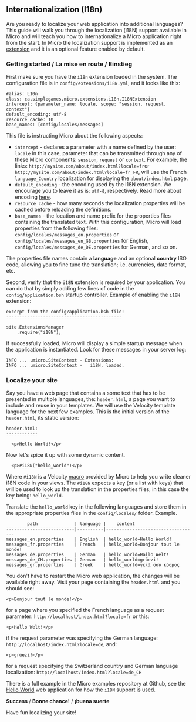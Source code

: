 ## Internationalization (I18n)

Are you ready to localize your web application into additional languages? This guide will walk you through the localization (i18N) support available in Micro and will teach you how to internationalize a Micro application right from the start. In Micro the localization support is implemented as an [extension](/extensions.md) and it is an optional feature enabled by default.

### Getting started / La mise en route / Einstieg
First make sure you have the `i18n` extension loaded in the system. The configuration file is in `config/extensions/i18N.yml`, and it looks like this:

    #alias: L10n
    class: ca.simplegames.micro.extensions.i18n.I18NExtension
    intercept: {parameter_name: locale, scope: "session, request, context"}
    default_encoding: utf-8
    resource_cache: 10
    base_names: [config/locales/messages]
    
This file is instructing Micro about the following aspects:

  - `intercept` - declares a parameter with a name defined by the user: `locale` in this case, parameter that can be transmitted through any of these Micro components: `session`, `request` or `context`. For example, the links: `http://mysite.com/about/index.html?locale=fr`or `http://mysite.com/about/index.html?locale=fr_FR`, will use the French  `language_Country` localization for displaying the `about/index.html` page.
  - `default_encoding` - the encoding used by the i18N extension. We encourage you to leave it as is: `utf-8`, respectively. Read more about encoding [here](http://en.wikipedia.org/wiki/UTF-8).
  - `resource_cache` - how many seconds the localization properties will be cached before reloading the definitions.
  - `base_names` - the location and name prefix for the properties files containing the translated text. With this configuration, Micro will load properties from the following files: `config/locales/messages_en.properties` or `config/locales/messages_en_GB.properties` for English, `config/locales/messages_de_DE.properties` for German, and so on.

The properties file names contain a **language** and an optional **country** ISO code, allowing you to fine tune the translation; i.e. currencies, date format, etc.

Second, verify that the `i18N` extension is required by your application. You can do that by simply adding few lines of code in the `config/application.bsh` startup controller. Example of enabling the `i18N` extension:

    excerpt from the config/application.bsh file:
    --------------------------------------------
    
    site.ExtensionsManager
        .require("i18N");

If successfully loaded, Micro will display a simple startup message when the application is instantiated. Look for these messages in your server log:

    INFO ... .micro.SiteContext - Extensions:
    INFO ... .micro.SiteContext -   i18N, loaded.

### Localize your site
Say you have a web page that contains a some text that has to be presented in multiple languages, the: `header.html`, a page you want to include and reuse in your templates. We will use the Velocity template language for the next few examples. This is the initial version of the `header.html`, its static version:

    header.html:
    ------------
    
      <p>Hello World!</p>
      
Now let's spice it up with some dynamic content.

      <p>#i18N("hello_world")</p>

Where `#i18N` is a Velocity [macro](http://people.apache.org/~henning/velocity/html/ch07.html) provided by Micro to help you write cleaner i18N code in your views. The `#i18N` expects a key (or a list with keys) that will be used to look up the translation in the properties files; in this case the key being: `hello_world`.

Translate the `hello_world` key in the following languages and store them in the appropriate properties files in the `config/locales/` folder. Example.

            path              | language |    content
    --------------------------|----------|-----------------------------------
    messages_en.properties    | English  | hello_world=Hello World!
    messages_fr.properties    | French   | hello_world=Bonjour tout le monde!
    messages_de.properties    | German   | hello_world=Hallo Welt!
    messages_de_CH.properties | German   | hello_world=grüezi!
    messages_gr.properties    | Greek    | hello_world=γειά σου κόσμος
    
You don't have to restart the Micro web application, the changes will be available right away. Visit your page containing the `header.html` and you should see:

    <p>Bonjour tout le monde!</p>   
    
for a page where you specified the French language as a request parameter: `http://localhost/index.html?locale=fr` or this:

    <p>Hallo Welt!</p>
if the request parameter was specifying the German language: `http://localhost/index.html?locale=de`, and:

    <p>grüezi!</p>
for a request specifying the Switzerland country and German language localization: `http://localhost/index.html?locale=de_CH`

There is a full example in the Micro examples repository at Github, see the [Hello World](https://github.com/florinpatrascu/micro-examples/tree/master/hello_world) web application for how the `i18N` support is used. 

**Success** / **Bonne chance!** / **¡buena suerte**

Have fun localizing your site!

